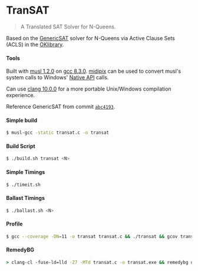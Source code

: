 # TranSAT
> A Translated SAT Solver for N-Queens.

Based on the [GenericSAT](https://github.com/OKullmann/oklibrary/tree/master/Satisfiability/Transformers/Generators/Queens/GenericSAT) solver for N-Queens via Active Clause Sets (ACLS) in the [OKlibrary](https://github.com/OKullmann/oklibrary/).

#### Tools

Built with [musl 1.2.0](https://musl.libc.org/) on [gcc 8.3.0](https://gcc.gnu.org/). [midipix](https://midipix.org/) can be used to convert musl's system calls to Windows' [Native API](https://en.wikipedia.org/wiki/Native_API) calls.

Can use [clang 10.0.0](https://clang.llvm.org/) for a more portable Unix/Windows compilation experience.

Reference GenericSAT from commit [`abc4193`](https://github.com/OKullmann/oklibrary/commit/abc419334da4e73f44dd1c13cc4d3ae78a534b63).

#### Simple build
```bash
$ musl-gcc -static transat.c -o transat
```

#### Build Script
```bash
$ ./build.sh transat <N>
```

#### Simple Timings
```bash
$ ./timeit.sh
```

#### Ballast Timings
```bash
$ ./ballast.sh <N>
```

#### Profile
```bash
$ gcc --coverage -DN=11 -o transat transat.c && ./transat && gcov transat.c -m
```

#### RemedyBG
```cmd
> clang-cl -fuse-ld=lld -Z7 -MTd transat.c -o transat.exe && remedybg dbg.rdbg
```
